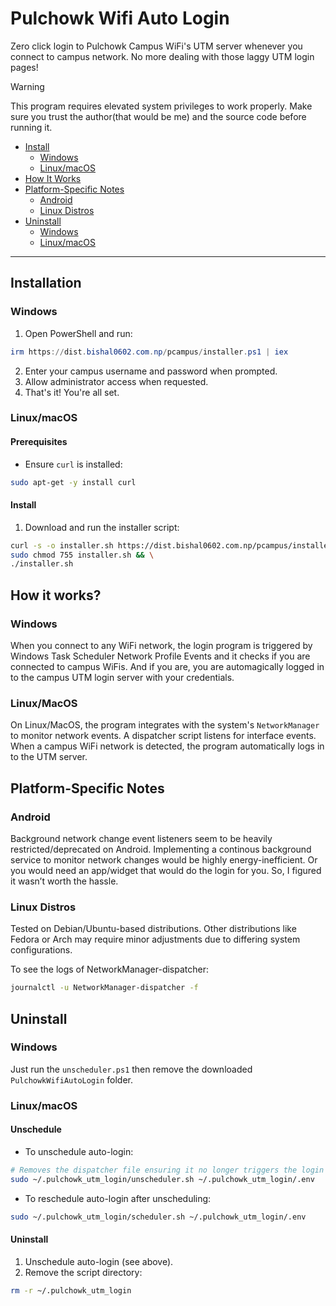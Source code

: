 # Pulchowk Wifi Auto Login
Zero click login to Pulchowk Campus WiFi's UTM server whenever you connect to campus network. No more dealing with those laggy UTM login pages!

> [!WARNING]  
> This program requires elevated system privileges to work properly. Make sure you trust the author(that would be me) and the source code before running it.


- [Install](#installation)
  - [Windows](#windows)
  - [Linux/macOS](#linuxmacos)
- [How It Works](#how-it-works)
- [Platform-Specific Notes](#platform-specific-notes)
  - [Android](#android)
  - [Linux Distros](#linux-distros)
- [Uninstall](#uninstall)
  - [Windows](#windows-2)
  - [Linux/macOS](#linuxmacos-2)

---

## Installation

### Windows
1. Open PowerShell and run:
```powershell
irm https://dist.bishal0602.com.np/pcampus/installer.ps1 | iex
```
2. Enter your campus username and password when prompted.
3. Allow administrator access when requested.
4. That's it! You're all set.

### Linux/macOS
#### Prerequisites
- Ensure `curl` is installed:
```bash
sudo apt-get -y install curl
```
#### Install
1. Download and run the installer script:
```bash
curl -s -o installer.sh https://dist.bishal0602.com.np/pcampus/installer.sh && \
sudo chmod 755 installer.sh && \
./installer.sh
```

## How it works?

### Windows
When you connect to any WiFi network, the login program is triggered by Windows Task Scheduler Network Profile Events and it checks if you are connected to campus WiFis. And if you are, you are automagically logged in to the campus UTM login server with your credentials.

### Linux/MacOS
On Linux/MacOS, the program integrates with the system's `NetworkManager` to monitor network events. A dispatcher script listens for interface events. When a campus WiFi network is detected, the program automatically logs in to the UTM server.

## Platform-Specific Notes

### Android
Background network change event listeners seem to be heavily restricted/deprecated on Android. Implementing a continous background service to monitor network changes would be highly energy-inefficient. Or you would need an app/widget that would do the login for you. So, I figured it wasn’t worth the hassle.

### Linux Distros
Tested on Debian/Ubuntu-based distributions. Other distributions like Fedora or Arch may require minor adjustments due to differing system configurations.

To see the logs of NetworkManager-dispatcher:
```bash
journalctl -u NetworkManager-dispatcher -f
```


## Uninstall

### Windows
Just run the `unscheduler.ps1` then remove the downloaded `PulchowkWifiAutoLogin` folder.

### Linux/macOS
#### Unschedule
- To unschedule auto-login:
```bash
# Removes the dispatcher file ensuring it no longer triggers the login process
sudo ~/.pulchowk_utm_login/unscheduler.sh ~/.pulchowk_utm_login/.env
```

- To reschedule auto-login after unscheduling:
```bash
sudo ~/.pulchowk_utm_login/scheduler.sh ~/.pulchowk_utm_login/.env
```

#### Uninstall
1. Unschedule auto-login (see above).
2. Remove the script directory:
```bash
rm -r ~/.pulchowk_utm_login
```